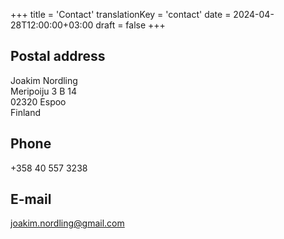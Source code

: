 +++
title = 'Contact'
translationKey = 'contact'
date = 2024-04-28T12:00:00+03:00
draft = false
+++

## Postal address
Joakim Nordling  
Meripoiju 3 B 14  
02320 Espoo  
Finland

## Phone
+358 40 557 3238

## E-mail
joakim.nordling@gmail.com
